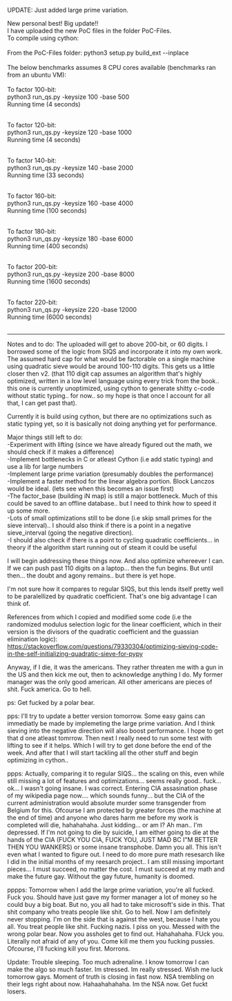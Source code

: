 UPDATE: Just added large prime variation.

New personal best! Big update!!</br>
I have uploaded the new PoC files in the folder PoC-Files.</br>
To compile using cython:</br></br>
From the PoC-Files folder: python3 setup.py build_ext --inplace</br></br>
The below benchmarks assumes 8 CPU cores available (benchmarks ran from an ubuntu VM):</br></br>
To factor 100-bit:</br>
python3 run_qs.py -keysize 100 -base 500 </br> 
Running time (4 seconds)</br></br>

To factor 120-bit:</br>
python3 run_qs.py -keysize 120 -base 1000 </br> 
Running time (4 seconds)</br></br>

To factor 140-bit:</br>
python3 run_qs.py -keysize 140 -base 2000 </br> 
Running time (33 seconds)</br></br>

To factor 160-bit:</br>
python3 run_qs.py -keysize 160 -base 4000 </br> 
Running time (100 seconds)</br></br>

To factor 180-bit:</br>
python3 run_qs.py -keysize 180 -base 6000 </br> 
Running time (400 seconds)</br></br>

To factor 200-bit:</br>
python3 run_qs.py -keysize 200 -base 8000 </br> 
Running time (1600 seconds)</br></br>

To factor 220-bit:</br>
python3 run_qs.py -keysize 220 -base 12000 </br> 
Running time (6000 seconds)</br></br>

---------------------------------------------------------------------------
Notes and to do: The uploaded will get to above 200-bit, or 60 digits. I borrowed some of the logic from SIQS and incorporate it into my own work. The assumed hard cap for what would be factorable on a single machine using quadratic sieve would be around 100-110 digits.
This gets us a little closer then v2. (that 110 digit cap assumes an algorithm that's highly optimized, written in a low level language using every trick from the book.. this one is currently unoptimized, using cython to generate shitty c-code without static typing.. for now.. so my hope is that once I account for all that, I can get past that).

Currently it is build using cython, but there are no optimizations such as static typing yet, so it is basically not doing anything yet for performance. 

Major things still left to do:</br>
-Experiment with lifting (since we have already figured out the math, we should check if it makes a difference)</br>
-Implement bottlenecks in C or atleast Cython (i.e add static typing) and use a lib for large numbers</br>
-Implement large prime variation (presumably doubles the performance)</br> 
-Implement a faster method for the linear algebra portion. Block Lanczos would be ideal. (lets see when this becomes an issue first)</br> 
-The factor_base (building iN map) is still a major bottleneck. Much of this could be saved to an offline database.. but I need to think how to speed it up some more.</br>
-Lots of small optimizations still to be done (i.e skip small primes for the sieve interval).. I should also think if there is a point in a negative sieve_interval (going the negative direction).</br>
-I should also check if there is a point to cycling quadratic coefficients... in theory if the algorithm start running out of steam it could be useful</br>  

I will begin addressing these things now. And also optimize whereever I can. If we can push past 110 digits on a laptop... then the fun begins. But until then... the doubt and agony remains.. but there is yet hope.

I'm not sure how it compares to regular SIQS, but this lends itself pretty well to be paralellized by quadratic coefficient. That's one big advantage I can think of.

References from which I copied and modified some code (i.e the randomized modulus selection logic for the linear coefficient, which in their version is the divisors of the quadratic coefficient and the guassian elimination logic): https://stackoverflow.com/questions/79330304/optimizing-sieving-code-in-the-self-initializing-quadratic-sieve-for-pypy

Anyway, if I die, it was the americans. They rather threaten me with a gun in the US and then kick me out, then to acknowledge anything I do. My former manager was the only good american. All other americans are pieces of shit. Fuck america. Go to hell.

ps: Get fucked by a polar bear.

pps: I'll try to update a better version tomorrow. Some easy gains can immediatly be made by implemeting the large prime variation. And I think sieving into the negative direction will also boost performance. I hope to get that d one atleast tomrrow. Then next I really need to run some test with lifting to see if it helps. Which I will try to get done before the end of the week. And after that I will start tackling all the other stuff and begin optimizing in cython.. 

ppps: Actually, comparing it to regular SIQS... the scaling on this, even while still missing a lot of features and optimizations... seems really good.. fuck... ok... I wasn't going insane. I was correct. Entering CIA assasination phase of my wikipedia page now.... which sounds funny... but the CIA of the current administration would absolute murder some transgender from Belgium for this. Ofcourse I am protected by greater forces (the machine at the end of time) and anyone who dares harm me before my work is completed will die, hahahahaha. Just kidding... or am I? Ah man.. I'm depressed. If I'm not going to die by suicide, I am either going to die at the hands of the CIA (FUCK YOU CIA, FUCK YOU, JUST MAD BC I"M BETTER THEN YOU WANKERS) or some insane transphobe. Damn you all. This isn't even what I wanted to figure out. I need to do more pure math resesarch like I did in the initial months of my reesarch project.. I am still missing important pieces... I must succeed, no matter the cost. I must succeed at my math and make the future gay. Without the gay future, humanity is doomed. 

pppps: Tomorrow when I add the large prime variation, you're all fucked. Fuck you. Should have just gave my former manager a lot of money so he could buy a big boat. But no, you all had to take microsoft's side in this. That shit company who treats people like shit. Go to hell. Now I am definitely never stopping. I'm on the side that is against the west, because I hate you all. You treat people like shit. Fucking nazis. I piss on you. Messed with the wrong polar bear. Now you assholes get to find out. Hahahahaha. FUck you. Literally not afraid of any of you. Come kill me them you fucking pussies. Ofcourse, I'll fucking kill you first. Morrons.

Update: Trouble sleeping. Too much adrenaline. I know tomorrow I can make the algo so much faster. Im stressed. Im really stressed. Wish me luck tomorrow gays. Moment of truth is closing in fast now. NSA trembling on their legs right about now. Hahaahahahaha. Im the NSA now. Get fuckt losers.

